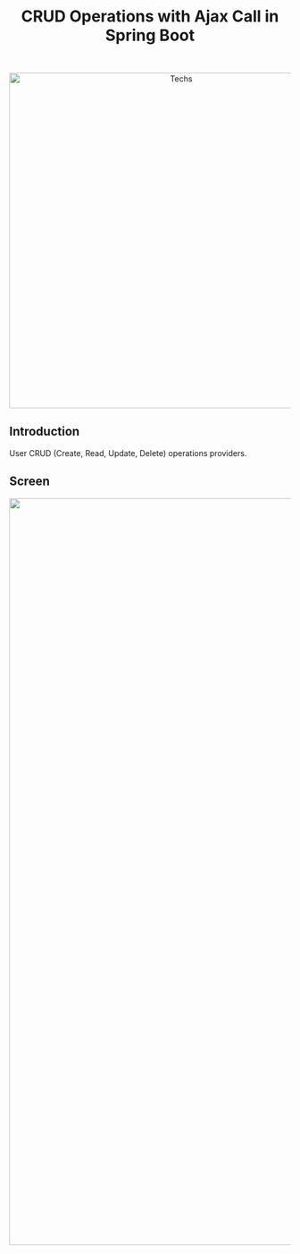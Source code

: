 <h1 align="center"> CRUD Operations with Ajax Call in Spring Boot </h1> <br>
<p align="center">
  <a href="#">
    <img alt="Techs" title="Techs" src="https://user-images.githubusercontent.com/16848490/35405924-92296a4e-0218-11e8-9f0c-3218df73a948.png" width="600">
  </a>
</p>

## Introduction

User CRUD (Create, Read, Update, Delete) operations providers.

## Screen

<p align="center">
  <a href="#">
    <img alt="Screen" title="Screen" src="https://user-images.githubusercontent.com/16848490/35411004-34d5893a-0228-11e8-8f56-42cab4313262.png" width="1336">
  </a>
</p>
